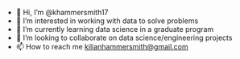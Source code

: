 - 👋 Hi, I’m @khammersmith17
- 👀 I’m interested in working with data to solve problems
- 🌱 I’m currently learning data science in a graduate program
- 💞️ I’m looking to collaborate on data science/engineering projects
- 📫 How to reach me kilianhammersmith@gmail.com

<!---
khammersmith17/khammersmith17 is a ✨ special ✨ repository because its `README.md` (this file) appears on your GitHub profile.
You can click the Preview link to take a look at your changes.
--->
